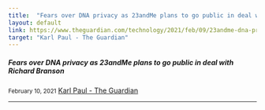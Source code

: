 ```yaml
---
title:  "Fears over DNA privacy as 23andMe plans to go public in deal with Richard Branson"
layout: default
link: https://www.theguardian.com/technology/2021/feb/09/23andme-dna-privacy-richard-branson-genetics
target: "Karl Paul - The Guardian"
---
```


<div class="col s12 m12">
    <div class="icon-block">
        <h5>Fears over DNA privacy as 23andMe plans to go public in deal with Richard Branson</h5>
        <small>February 10, 2021</small>
        <a href="https://www.theguardian.com/technology/2021/feb/09/23andme-dna-privacy-richard-branson-genetics">Karl Paul - The Guardian</a>
        <hr>
    </div>
</div>
